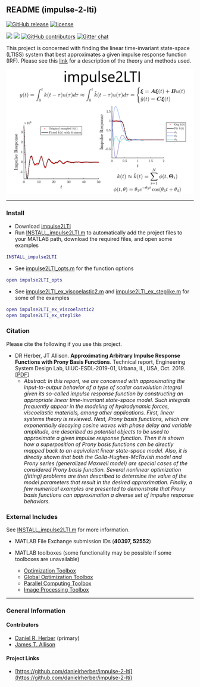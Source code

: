 ## README (impulse-2-lti)

[![GitHub release](https://img.shields.io/github/release/danielrherber/impulse-2-lti.svg)](https://github.com/danielrherber/impulse-2-lti/releases/latest)
[![license](https://img.shields.io/github/license/danielrherber/impulse-2-lti.svg)](https://github.com/danielrherber/impulse-2-lti/blob/master/License)

[![](https://img.shields.io/badge/language-matlab-EF963C.svg)](https://www.mathworks.com/products/matlab.html)
[![](https://img.shields.io/github/issues-raw/danielrherber/impulse-2-lti.svg)](https://github.com/danielrherber/impulse-2-lti/issues)
[![GitHub contributors](https://img.shields.io/github/contributors/danielrherber/impulse-2-lti.svg)](https://github.com/danielrherber/impulse-2-lti/graphs/contributors)
[![Gitter chat](https://badges.gitter.im/gitterHQ/gitter.svg)](https://gitter.im/impulse-2-lti/community)

This project is concerned with finding the linear time-invariant state-space (LTISS) system that best approximates a given impulse response function (IRF). Please see this [link](http://systemdesign.illinois.edu/publications/Herber209c.pdf) for a description of the theory and methods used.

![readme_image.svg](optional/readme_image.svg)

---
### Install
* Download [impulse2LTI](https://github.com/danielrherber/impulse-2-lti/archive/master.zip)
* Run [INSTALL_impulse2LTI.m](INSTALL_impulse2LTI.m) to automatically add the project files to your MATLAB path, download the required files, and open some examples
```matlab
INSTALL_impulse2LTI
```
* See [impulse2LTI_opts.m](src/impulse2LTI_opts.m) for the function options
```matlab
open impulse2LTI_opts
```
* See [impulse2LTI_ex_viscoelastic2.m](examples/impulse2LTI_ex_viscoelastic2.m) and [impulse2LTI_ex_steplike.m](examples/impulse2LTI_ex_steplike.m) for some of the examples
```matlab
open impulse2LTI_ex_viscoelastic2
open impulse2LTI_ex_steplike
```

### Citation
Please cite the following if you use this project.

- DR Herber, JT Allison. **Approximating Arbitrary Impulse Response Functions with Prony Basis Functions**. Technical report, Engineering System Design Lab, UIUC-ESDL-2019-01, Urbana, IL, USA, Oct. 2019. [[PDF]](http://systemdesign.illinois.edu/publications/Herber2019c.pdf)
	- *Abstract: In this report, we are concerned with approximating the input-to-output behavior of a type of scalar convolution integral given its so-called impulse response function by constructing an appropriate linear time-invariant state-space model. Such integrals frequently appear in the modeling of hydrodynamic forces, viscoelastic materials, among other applications. First, linear systems theory is reviewed. Next, Prony basis functions, which are exponentially decaying cosine waves with phase delay and variable amplitude, are described as potential objects to be used to approximate a given impulse response function. Then it is shown how a superposition of Prony basis functions can be directly mapped back to an equivalent linear state-space model. Also, it is directly shown that both the Golla-Hughes-McTavish model and Prony series (generalized Maxwell model) are special cases of the considered Prony basis function. Several nonlinear optimization (fitting) problems are then described to determine the value of the model parameters that result in the desired approximation. Finally, a few numerical examples are presented to demonstrate that Prony basis functions can approximation a diverse set of impulse response behaviors.*

### External Includes
See [INSTALL_impulse2LTI.m](INSTALL_impulse2LTI.m) for more information.

- MATLAB File Exchange submission IDs (**40397, 52552**)

- MATLAB toolboxes (some functionality may be possible if some toolboxes are unavailable)
   - [Optimization Toolbox](https://www.mathworks.com/products/optimization.html)
   - [Global Optimization Toolbox](https://www.mathworks.com/products/global-optimization.html)
   - [Parallel Computing Toolbox](https://www.mathworks.com/products/parallel-computing.html)
   - [Image Processing Toolbox](https://www.mathworks.com/products/image.html)

---
### General Information

#### Contributors
- [Daniel R. Herber](https://github.com/danielrherber) (primary)
- [James T. Allison](https://github.com/jamestallison)

#### Project Links
- [https://github.com/danielrherber/impulse-2-lti](https://github.com/danielrherber/impulse-2-lti)
<!-- - [https://www.mathworks.com/matlabcentral/fileexchange/XXXXX](https://www.mathworks.com/matlabcentral/fileexchange/XXXXX) -->

<!-- [[URL]](http://hdl.handle.net/XXXX/XXXXX) -->